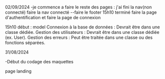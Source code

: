 02/09/2024
-je commence a faire le reste des pages :
j'ai fini la nav(non connecté)
faire la nav connecté
--faire le footer 15h10 terminé
faire la page d'authentification
et faire la page de connexion

15h10 début : model
Connexion à la base de données : Devrait être dans une classe dédiée.
Gestion des utilisateurs : Devrait être dans une classe dédiée (ex. User).
Gestion des erreurs : Peut être traitée dans une classe ou des fonctions séparées.

31/08/2024

-Début du codage des maquettes

page landing
